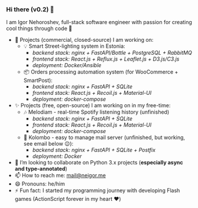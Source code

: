 ### Hi there (v0.2) 👋

I am Igor Nehoroshev, full-stack software engineer with passion for creating cool things through code :rocket:

- 💼 Projects (commercial, closed-source) I am working on:
  - 💡 Smart Street-lighting system in Estonia:
    - *backend stack: nginx + FastAPI/Bottle + PostgreSQL + RabbitMQ*
    - *frontend stack: React.js + Reflux.js + Leaflet.js + D3.js/C3.js*
    - *deployment: Docker/Ansible*
  - 📦 Orders processing automation system (for WooCommerce + SmartPost):
    - *backend stack: nginx + FastAPI + SQLite*
    - *frontend stack: React.js + Recoil.js + Material-UI*
    - *deployment: docker-compose*
- ✨ Projects (free, open-source) I am working on in my free-time:
  - 🎶 Melodiam - real-time Spotify listening history (unfinished)
    - *backend stack: nginx + FastAPI + SQLite*
    - *frontend stack: React.js + Recoil.js + Material-UI*
    - *deployment: docker-compose*
  - 💌 Kolombo - easy to manage mail server (unfinished, but working, see email below 😉):
    - *backend stack: nginx + FastAPI + SQLite + Postfix*
    - *deployment: Docker*
- 👯 I’m looking to collaborate on Python 3.x projects (**especially async and type-annotated**)
- 📫 How to reach me: mail@neigor.me
- 😄 Pronouns: he/him
- ⚡ Fun fact: I started my programming journey with developing Flash games (ActionScript forever in my heart :heart:)
